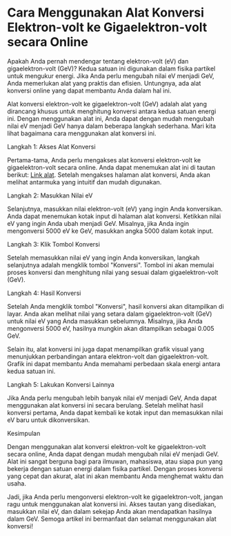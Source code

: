 Cara Menggunakan Alat Konversi Elektron-volt ke Gigaelektron-volt secara Online
===============================================================================

Apakah Anda pernah mendengar tentang elektron-volt (eV) dan gigaelektron-volt (GeV)? Kedua satuan ini digunakan dalam fisika partikel untuk mengukur energi. Jika Anda perlu mengubah nilai eV menjadi GeV, Anda memerlukan alat yang praktis dan efisien. Untungnya, ada alat konversi online yang dapat membantu Anda dalam hal ini.

Alat konversi elektron-volt ke gigaelektron-volt (GeV) adalah alat yang dirancang khusus untuk menghitung konversi antara kedua satuan energi ini. Dengan menggunakan alat ini, Anda dapat dengan mudah mengubah nilai eV menjadi GeV hanya dalam beberapa langkah sederhana. Mari kita lihat bagaimana cara menggunakan alat konversi ini.

Langkah 1: Akses Alat Konversi

Pertama-tama, Anda perlu mengakses alat konversi elektron-volt ke gigaelektron-volt secara online. Anda dapat menemukan alat ini di tautan berikut: [Link alat](https://www.onlinecalculatorsfree.com/id/convert/electron-volts-to-gigaelectron-volts.html). Setelah mengakses halaman alat konversi, Anda akan melihat antarmuka yang intuitif dan mudah digunakan.

Langkah 2: Masukkan Nilai eV

Selanjutnya, masukkan nilai elektron-volt (eV) yang ingin Anda konversikan. Anda dapat menemukan kotak input di halaman alat konversi. Ketikkan nilai eV yang ingin Anda ubah menjadi GeV. Misalnya, jika Anda ingin mengonversi 5000 eV ke GeV, masukkan angka 5000 dalam kotak input.

Langkah 3: Klik Tombol Konversi

Setelah memasukkan nilai eV yang ingin Anda konversikan, langkah selanjutnya adalah mengklik tombol "Konversi". Tombol ini akan memulai proses konversi dan menghitung nilai yang sesuai dalam gigaelektron-volt (GeV).

Langkah 4: Hasil Konversi

Setelah Anda mengklik tombol "Konversi", hasil konversi akan ditampilkan di layar. Anda akan melihat nilai yang setara dalam gigaelektron-volt (GeV) untuk nilai eV yang Anda masukkan sebelumnya. Misalnya, jika Anda mengonversi 5000 eV, hasilnya mungkin akan ditampilkan sebagai 0.005 GeV.

Selain itu, alat konversi ini juga dapat menampilkan grafik visual yang menunjukkan perbandingan antara elektron-volt dan gigaelektron-volt. Grafik ini dapat membantu Anda memahami perbedaan skala energi antara kedua satuan ini.

Langkah 5: Lakukan Konversi Lainnya

Jika Anda perlu mengubah lebih banyak nilai eV menjadi GeV, Anda dapat menggunakan alat konversi ini secara berulang. Setelah melihat hasil konversi pertama, Anda dapat kembali ke kotak input dan memasukkan nilai eV baru untuk dikonversikan.

Kesimpulan

Dengan menggunakan alat konversi elektron-volt ke gigaelektron-volt secara online, Anda dapat dengan mudah mengubah nilai eV menjadi GeV. Alat ini sangat berguna bagi para ilmuwan, mahasiswa, atau siapa pun yang bekerja dengan satuan energi dalam fisika partikel. Dengan proses konversi yang cepat dan akurat, alat ini akan membantu Anda menghemat waktu dan usaha.

Jadi, jika Anda perlu mengonversi elektron-volt ke gigaelektron-volt, jangan ragu untuk menggunakan alat konversi ini. Akses tautan yang disediakan, masukkan nilai eV, dan dalam sekejap Anda akan mendapatkan hasilnya dalam GeV. Semoga artikel ini bermanfaat dan selamat menggunakan alat konversi!